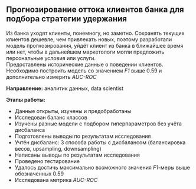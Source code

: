 ## Прогнозирование оттока клиентов банка для подбора стратегии удержания

Из банка уходят клиенты, понемногу, но заметно. Сохранять текущих клиентов дешевле, чем привлекать новых, поэтому разработали модель прогнозирования, уйдёт клиент из банка в ближайшее время или нет, чтобы в дальнейшем маркетологи могли предложить персональные условия или услуги.   
Предоставлены исторические данные о поведении клиентов. 
Необходимо построить модель со значением *F1* выше 0.59 и дополнительно измерить *AUC-ROC*    

**Направление:** аналитик данных, data scientist

**Этапы работы:**
- Данные открыты, изучены и предобработаны
- Исследован баланс классов
- Изучены разные модели с подбором гиперпараметров без учёта дисбаланса
- Подготовлены выводы по результатам исследования
- Учтён дисбаланс:  3 способа работы с дисбалансом (балансировка весов, upsampling, downsampling)
- Написаны выводы по результатам исследования
- Проведено тестирование
- Удалось достичь максимально возможного значения *F1*-меры выше обозначенных 0.59
- Исследована метрика *AUC-ROC*
